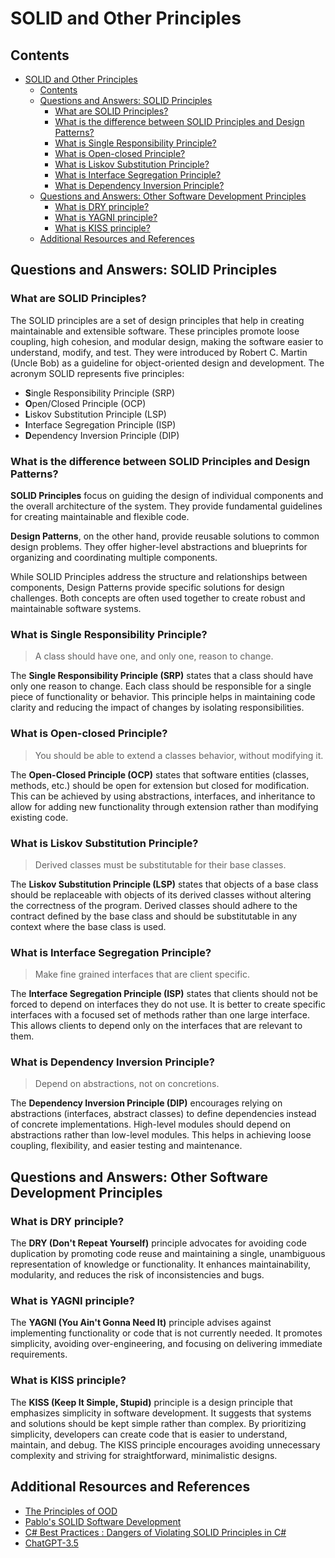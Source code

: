 # SOLID and Other Principles​

## Contents

- [SOLID and Other Principles​](#solid-and-other-principles)
  - [Contents](#contents)
  - [Questions and Answers: SOLID Principles](#questions-and-answers-solid-principles)
    - [What are SOLID Principles?](#what-are-solid-principles)
    - [What is the difference between SOLID Principles and Design Patterns?](#what-is-the-difference-between-solid-principles-and-design-patterns)
    - [What is Single Responsibility Principle?](#what-is-single-responsibility-principle)
    - [What is Open-closed Principle?](#what-is-open-closed-principle)
    - [What is Liskov Substitution Principle?](#what-is-liskov-substitution-principle)
    - [What is Interface Segregation Principle?](#what-is-interface-segregation-principle)
    - [What is Dependency Inversion Principle?](#what-is-dependency-inversion-principle)
  - [Questions and Answers: Other Software Development Principles](#questions-and-answers-other-software-development-principles)
    - [What is DRY principle?](#what-is-dry-principle)
    - [What is YAGNI principle?](#what-is-yagni-principle)
    - [What is KISS principle?](#what-is-kiss-principle)
  - [Additional Resources and References](#additional-resources-and-references)

## Questions and Answers: SOLID Principles

### What are SOLID Principles?

The SOLID principles are a set of design principles that help in creating maintainable and extensible software. These principles promote loose coupling, high cohesion, and modular design, making the software easier to understand, modify, and test. They were introduced by Robert C. Martin (Uncle Bob) as a guideline for object-oriented design and development. The acronym SOLID represents five principles:

- **S**ingle Responsibility Principle (SRP)
- **O**pen/Closed Principle (OCP)
- **L**iskov Substitution Principle (LSP)
- **I**nterface Segregation Principle (ISP)
- **D**ependency Inversion Principle (DIP)

### What is the difference between SOLID Principles and Design Patterns?

**SOLID Principles** focus on guiding the design of individual components and the overall architecture of the system. They provide fundamental guidelines for creating maintainable and flexible code.

**Design Patterns**, on the other hand, provide reusable solutions to common design problems. They offer higher-level abstractions and blueprints for organizing and coordinating multiple components.

While SOLID Principles address the structure and relationships between components, Design Patterns provide specific solutions for design challenges. Both concepts are often used together to create robust and maintainable software systems.

### What is Single Responsibility Principle?

> A class should have one, and only one, reason to change.

The **Single Responsibility Principle (SRP)** states that a class should have only one reason to change. Each class should be responsible for a single piece of functionality or behavior. This principle helps in maintaining code clarity and reducing the impact of changes by isolating responsibilities.

### What is Open-closed Principle?

> You should be able to extend a classes behavior, without modifying it.

The **Open-Closed Principle (OCP)** states that software entities (classes, methods, etc.) should be open for extension but closed for modification. This can be achieved by using abstractions, interfaces, and inheritance to allow for adding new functionality through extension rather than modifying existing code.

### What is Liskov Substitution Principle?

> Derived classes must be substitutable for their base classes.

The **Liskov Substitution Principle (LSP)** states that objects of a base class should be replaceable with objects of its derived classes without altering the correctness of the program. Derived classes should adhere to the contract defined by the base class and should be substitutable in any context where the base class is used.

### What is Interface Segregation Principle?

> Make fine grained interfaces that are client specific.

The **Interface Segregation Principle (ISP)** states that clients should not be forced to depend on interfaces they do not use. It is better to create specific interfaces with a focused set of methods rather than one large interface. This allows clients to depend only on the interfaces that are relevant to them.

### What is Dependency Inversion Principle?

> Depend on abstractions, not on concretions.

The **Dependency Inversion Principle (DIP)** encourages  relying on abstractions (interfaces, abstract classes) to define dependencies instead of concrete implementations. High-level modules should depend on abstractions rather than low-level modules. This helps in achieving loose coupling, flexibility, and easier testing and maintenance.

## Questions and Answers: Other Software Development Principles

### What is DRY principle?

The **DRY (Don't Repeat Yourself)** principle advocates for avoiding code duplication by promoting code reuse and maintaining a single, unambiguous representation of knowledge or functionality. It enhances maintainability, modularity, and reduces the risk of inconsistencies and bugs.

### What is YAGNI principle?

The **YAGNI (You Ain't Gonna Need It)** principle advises against implementing functionality or code that is not currently needed. It promotes simplicity, avoiding over-engineering, and focusing on delivering immediate requirements.

### What is KISS principle?

The **KISS (Keep It Simple, Stupid)** principle is a design principle that emphasizes simplicity in software development. It suggests that systems and solutions should be kept simple rather than complex. By prioritizing simplicity, developers can create code that is easier to understand, maintain, and debug. The KISS principle encourages avoiding unnecessary complexity and striving for straightforward, minimalistic designs.

## Additional Resources and References

- [The Principles of OOD](http://butunclebob.com/ArticleS.UncleBob.PrinciplesOfOod)
- [Pablo's SOLID Software Development](https://lostechies.com/wp-content/uploads/2011/03/pablos_solid_ebook.pdf)
- [C# Best Practices : Dangers of Violating SOLID Principles in C#](https://learn.microsoft.com/en-us/archive/msdn-magazine/2014/may/csharp-best-practices-dangers-of-violating-solid-principles-in-csharp)
- [ChatGPT-3.5](https://openai.com/blog/chatgpt)
